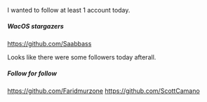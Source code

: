 I wanted to follow at least 1 account today.

##### WacOS stargazers

https://github.com/Saabbass

Looks like there were some followers today afterall.

##### Follow for follow

https://github.com/Faridmurzone
https://github.com/ScottCamano

